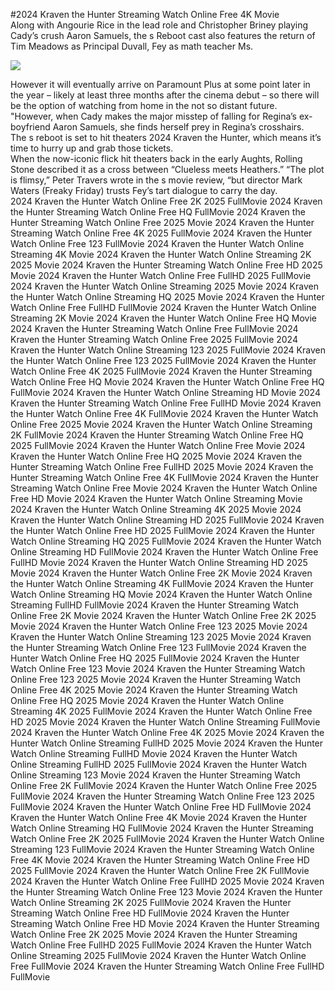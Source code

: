 #2024 Kraven the Hunter Streaming Watch Online Free 4K Movie  
Along with Angourie Rice in the lead role and Christopher Briney playing Cady’s crush Aaron Samuels, the s Reboot cast also features the return of Tim Meadows as Principal Duvall, Fey as math teacher Ms.  
  
[![](https://i.imgur.com/qSNzIqt.png)](https://movie.rssnews.media/WkCtZsjKX.php)  
  
However it will eventually arrive on Paramount Plus at some point later in the year – likely at least three months after the cinema debut – so there will be the option of watching from home in the not so distant future.  
"However, when Cady makes the major misstep of falling for Regina’s ex-boyfriend Aaron Samuels, she finds herself prey in Regina’s crosshairs.  
The s reboot is set to hit theaters 2024 Kraven the Hunter, which means it’s time to hurry up and grab those tickets.  
When the now-iconic flick hit theaters back in the early Aughts, Rolling Stone described it as a cross between “Clueless meets Heathers.” “The plot is flimsy,” Peter Travers wrote in the s movie review, “but director Mark Waters (Freaky Friday) trusts Fey’s tart dialogue to carry the day.  
2024 Kraven the Hunter Watch Online Free 2K 2025 FullMovie
2024 Kraven the Hunter Streaming Watch Online Free HQ FullMovie
2024 Kraven the Hunter Streaming Watch Online Free 2025 Movie
2024 Kraven the Hunter Streaming Watch Online Free 4K 2025 FullMovie
2024 Kraven the Hunter Watch Online Free 123 FullMovie
2024 Kraven the Hunter Watch Online Streaming 4K Movie
2024 Kraven the Hunter Watch Online Streaming 2K 2025 Movie
2024 Kraven the Hunter Streaming Watch Online Free HD 2025 Movie
2024 Kraven the Hunter Watch Online Free FullHD 2025 FullMovie
2024 Kraven the Hunter Watch Online Streaming 2025 Movie
2024 Kraven the Hunter Watch Online Streaming HQ 2025 Movie
2024 Kraven the Hunter Watch Online Free FullHD FullMovie
2024 Kraven the Hunter Watch Online Streaming 2K Movie
2024 Kraven the Hunter Watch Online Free HQ Movie
2024 Kraven the Hunter Streaming Watch Online Free FullMovie
2024 Kraven the Hunter Streaming Watch Online Free 2025 FullMovie
2024 Kraven the Hunter Watch Online Streaming 123 2025 FullMovie
2024 Kraven the Hunter Watch Online Free 123 2025 FullMovie
2024 Kraven the Hunter Watch Online Free 4K 2025 FullMovie
2024 Kraven the Hunter Streaming Watch Online Free HQ Movie
2024 Kraven the Hunter Watch Online Free HQ FullMovie
2024 Kraven the Hunter Watch Online Streaming HD Movie
2024 Kraven the Hunter Streaming Watch Online Free FullHD Movie
2024 Kraven the Hunter Watch Online Free 4K FullMovie
2024 Kraven the Hunter Watch Online Free 2025 Movie
2024 Kraven the Hunter Watch Online Streaming 2K FullMovie
2024 Kraven the Hunter Streaming Watch Online Free HQ 2025 FullMovie
2024 Kraven the Hunter Watch Online Free Movie
2024 Kraven the Hunter Watch Online Free HQ 2025 Movie
2024 Kraven the Hunter Streaming Watch Online Free FullHD 2025 Movie
2024 Kraven the Hunter Streaming Watch Online Free 4K FullMovie
2024 Kraven the Hunter Streaming Watch Online Free Movie
2024 Kraven the Hunter Watch Online Free HD Movie
2024 Kraven the Hunter Watch Online Streaming Movie
2024 Kraven the Hunter Watch Online Streaming 4K 2025 Movie
2024 Kraven the Hunter Watch Online Streaming HD 2025 FullMovie
2024 Kraven the Hunter Watch Online Free HD 2025 FullMovie
2024 Kraven the Hunter Watch Online Streaming HQ 2025 FullMovie
2024 Kraven the Hunter Watch Online Streaming HD FullMovie
2024 Kraven the Hunter Watch Online Free FullHD Movie
2024 Kraven the Hunter Watch Online Streaming HD 2025 Movie
2024 Kraven the Hunter Watch Online Free 2K Movie
2024 Kraven the Hunter Watch Online Streaming 4K FullMovie
2024 Kraven the Hunter Watch Online Streaming HQ Movie
2024 Kraven the Hunter Watch Online Streaming FullHD FullMovie
2024 Kraven the Hunter Streaming Watch Online Free 2K Movie
2024 Kraven the Hunter Watch Online Free 2K 2025 Movie
2024 Kraven the Hunter Watch Online Free 123 2025 Movie
2024 Kraven the Hunter Watch Online Streaming 123 2025 Movie
2024 Kraven the Hunter Streaming Watch Online Free 123 FullMovie
2024 Kraven the Hunter Watch Online Free HQ 2025 FullMovie
2024 Kraven the Hunter Watch Online Free 123 Movie
2024 Kraven the Hunter Streaming Watch Online Free 123 2025 Movie
2024 Kraven the Hunter Streaming Watch Online Free 4K 2025 Movie
2024 Kraven the Hunter Streaming Watch Online Free HQ 2025 Movie
2024 Kraven the Hunter Watch Online Streaming 4K 2025 FullMovie
2024 Kraven the Hunter Watch Online Free HD 2025 Movie
2024 Kraven the Hunter Watch Online Streaming FullMovie
2024 Kraven the Hunter Watch Online Free 4K 2025 Movie
2024 Kraven the Hunter Watch Online Streaming FullHD 2025 Movie
2024 Kraven the Hunter Watch Online Streaming FullHD Movie
2024 Kraven the Hunter Watch Online Streaming FullHD 2025 FullMovie
2024 Kraven the Hunter Watch Online Streaming 123 Movie
2024 Kraven the Hunter Streaming Watch Online Free 2K FullMovie
2024 Kraven the Hunter Watch Online Free 2025 FullMovie
2024 Kraven the Hunter Streaming Watch Online Free 123 2025 FullMovie
2024 Kraven the Hunter Watch Online Free HD FullMovie
2024 Kraven the Hunter Watch Online Free 4K Movie
2024 Kraven the Hunter Watch Online Streaming HQ FullMovie
2024 Kraven the Hunter Streaming Watch Online Free 2K 2025 FullMovie
2024 Kraven the Hunter Watch Online Streaming 123 FullMovie
2024 Kraven the Hunter Streaming Watch Online Free 4K Movie
2024 Kraven the Hunter Streaming Watch Online Free HD 2025 FullMovie
2024 Kraven the Hunter Watch Online Free 2K FullMovie
2024 Kraven the Hunter Watch Online Free FullHD 2025 Movie
2024 Kraven the Hunter Streaming Watch Online Free 123 Movie
2024 Kraven the Hunter Watch Online Streaming 2K 2025 FullMovie
2024 Kraven the Hunter Streaming Watch Online Free HD FullMovie
2024 Kraven the Hunter Streaming Watch Online Free HD Movie
2024 Kraven the Hunter Streaming Watch Online Free 2K 2025 Movie
2024 Kraven the Hunter Streaming Watch Online Free FullHD 2025 FullMovie
2024 Kraven the Hunter Watch Online Streaming 2025 FullMovie
2024 Kraven the Hunter Watch Online Free FullMovie
2024 Kraven the Hunter Streaming Watch Online Free FullHD FullMovie